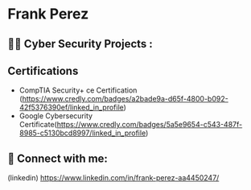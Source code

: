 <h1>Frank Perez </h1>


<h2>👨‍💻 Cyber Security Projects :</h2>


<h2>Certifications</h2>

- CompTIA Security+ ce Certification (https://www.credly.com/badges/a2bade9a-d65f-4800-b092-42f5376390ef/linked_in_profile)
- Google Cybersecurity Certificate(https://www.credly.com/badges/5a5e9654-c543-487f-8985-c5130bcd8997/linked_in_profile)

<h2> 🤳 Connect with me:</h2>

(linkedin)   https://www.linkedin.com/in/frank-perez-aa4450247/
